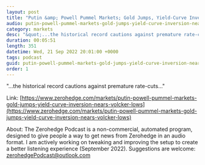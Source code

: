 ```yaml
---
layout: post
title: "Putin &amp; Powell Pummel Markets; Gold Jumps, Yield-Curve Inversion Nears Volcker Lows"
audio: putin-powell-pummel-markets-gold-jumps-yield-curve-inversion-nears-volcker-lows-0
category: markets
desc: "&quot;...the historical record cautions against premature rate-cuts...&quot;"
duration: 00:05:51
length: 351
datetime: Wed, 21 Sep 2022 20:01:00 +0000
tags: podcast
guid: putin-powell-pummel-markets-gold-jumps-yield-curve-inversion-nears-volcker-lows-0
order: 1
---
```

&quot;...the historical record cautions against premature rate-cuts...&quot;

Link: [https://www.zerohedge.com/markets/putin-powell-pummel-markets-gold-jumps-yield-curve-inversion-nears-volcker-lows](https://www.zerohedge.com/markets/putin-powell-pummel-markets-gold-jumps-yield-curve-inversion-nears-volcker-lows)

About: The Zerohedge Podcast is a non-commercial, automated program, designed to give people a way to get news from Zerohedge in an audio format.  I am actively working on tweaking and improving the setup to create a better listening experience (September 2022).  Suggestions are welcome: [zerohedgePodcast@outlook.com](mailto:zerohedgePodcast@outlook.com)